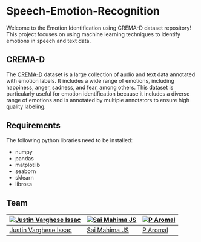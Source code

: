 # Speech-Emotion-Recognition

Welcome to the Emotion Identification using CREMA-D dataset repository! This project focuses on using machine learning techniques to identify emotions in speech and text data.

## CREMA-D 

The [CREMA-D](https://github.com/CheyneyComputerScience/CREMA-D) dataset is a large collection of audio and text data annotated with emotion labels. It includes a wide range of emotions, including happiness, anger, sadness, and fear, among others. This dataset is particularly useful for emotion identification because it includes a diverse range of emotions and is annotated by multiple annotators to ensure high quality labeling.

## Requirements
 
The following python libraries need to be installed:

* numpy
* pandas
* matplotlib
* seaborn
* sklearn
* librosa

## Team

[![Justin Varghese Issac](https://avatars.githubusercontent.com/u/115332885?v=4)](https://github.com/JustinIssac) | [![Sai Mahima JS](https://avatars.githubusercontent.com/u/86562859?v=4)](https://github.com/Saimahima162003) | [![P Aromal](https://avatars.githubusercontent.com/u/119165993?v=4)](https://github.com/aaromall)
--- | --- | ---
[Justin Varghese Issac](https://github.com/JustinIssac) | [Sai Mahima JS](https://github.com/Saimahima162003) | [P Aromal](https://github.com/aaromall)
